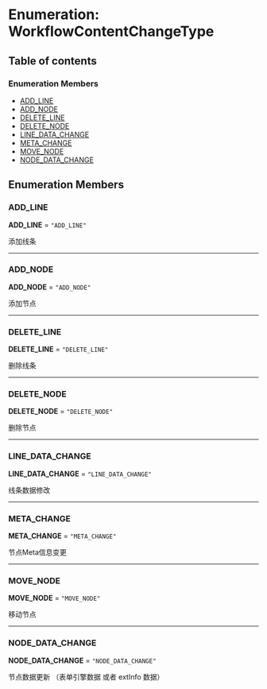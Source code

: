 # Enumeration: WorkflowContentChangeType

## Table of contents

### Enumeration Members

* [ADD\_LINE](/en/auto-docs/free-layout-core/enums/WorkflowContentChangeType.md#add_line)
* [ADD\_NODE](/en/auto-docs/free-layout-core/enums/WorkflowContentChangeType.md#add_node)
* [DELETE\_LINE](/en/auto-docs/free-layout-core/enums/WorkflowContentChangeType.md#delete_line)
* [DELETE\_NODE](/en/auto-docs/free-layout-core/enums/WorkflowContentChangeType.md#delete_node)
* [LINE\_DATA\_CHANGE](/en/auto-docs/free-layout-core/enums/WorkflowContentChangeType.md#line_data_change)
* [META\_CHANGE](/en/auto-docs/free-layout-core/enums/WorkflowContentChangeType.md#meta_change)
* [MOVE\_NODE](/en/auto-docs/free-layout-core/enums/WorkflowContentChangeType.md#move_node)
* [NODE\_DATA\_CHANGE](/en/auto-docs/free-layout-core/enums/WorkflowContentChangeType.md#node_data_change)

## Enumeration Members

### ADD\_LINE

**ADD\_LINE** = `"ADD_LINE"`

添加线条

***

### ADD\_NODE

**ADD\_NODE** = `"ADD_NODE"`

添加节点

***

### DELETE\_LINE

**DELETE\_LINE** = `"DELETE_LINE"`

删除线条

***

### DELETE\_NODE

**DELETE\_NODE** = `"DELETE_NODE"`

删除节点

***

### LINE\_DATA\_CHANGE

**LINE\_DATA\_CHANGE** = `"LINE_DATA_CHANGE"`

线条数据修改

***

### META\_CHANGE

**META\_CHANGE** = `"META_CHANGE"`

节点Meta信息变更

***

### MOVE\_NODE

**MOVE\_NODE** = `"MOVE_NODE"`

移动节点

***

### NODE\_DATA\_CHANGE

**NODE\_DATA\_CHANGE** = `"NODE_DATA_CHANGE"`

节点数据更新 （表单引擎数据 或者 extInfo 数据）
